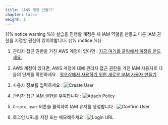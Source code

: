```yaml
---
title: "AWS 계정 만들기"
chapter: false
weight: 1
---
```


{{% notice warning %}}
실습을 진행할 계정은 새 IAM 역할을 만들고 다른 IAM 권한을 지정할 권한이 있어야합니다.
{{% /notice %}}

1. 관리자 접근 권한을 가진 AWS 계정이 없다면 : [지금 여기를 클릭해서 계정을 만드세요.](https://aws.amazon.com/getting-started/)

1. AWS 계정이 있다면, AWS 계정에 대해 관리자 접근 권한을 가진 IAM 사용자로 다음의 단계를 확인하세요 : 
[워크샵에서 사용하기 위한 새로운 IAM 사용자 만들기](https://console.aws.amazon.com/iam/home?#/users$new)

1. 사용자 정보를 입력하세요 :
![Create User](/images/iam-1-create-user.png)

1. 관리자 접근 IAM 권한을 부여합니다 :
![Attach Policy](/images/iam-2-attach-policy.png)

1. `Create user` 버튼을 클릭하여 IAM 유저를 생성합니다 :
![Confirm User](/images/iam-3-create-user.png)

1. 로그인 URL을 저장 또는 메모해두세요 :
![Login URL](/images/iam-4-save-url.png)
